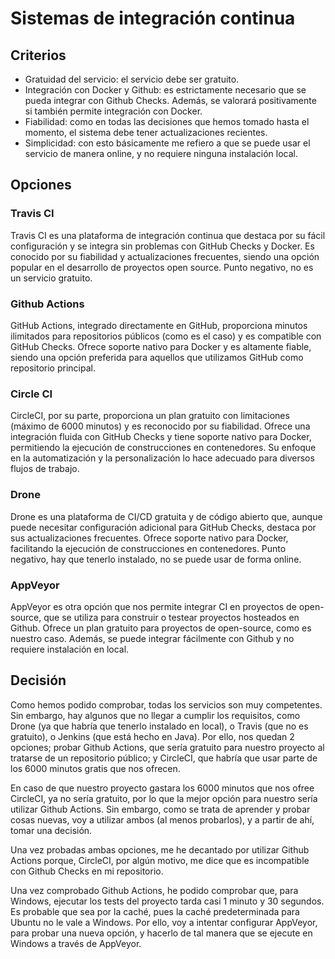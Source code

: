 # Sistemas de integración continua

## Criterios

- Gratuidad del servicio: el servicio debe ser gratuito.
- Integración con Docker y Github: es estrictamente necesario que se pueda integrar con Github Checks. Además, se valorará positivamente si también permite integración con Docker.
- Fiabilidad: como en todas las decisiones que hemos tomado hasta el momento, el sistema debe tener actualizaciones recientes. 
- Simplicidad: con esto básicamente me refiero a que se puede usar el servicio de manera online, y no requiere ninguna instalación local.

## Opciones

### Travis CI

Travis CI es una plataforma de integración continua que destaca por su fácil configuración y se integra sin problemas con GitHub Checks y Docker. Es conocido por su fiabilidad y actualizaciones frecuentes, siendo una opción popular en el desarrollo de proyectos open source. Punto negativo, no es un servicio gratuito.

### Github Actions

GitHub Actions, integrado directamente en GitHub, proporciona minutos ilimitados para repositorios públicos (como es el caso) y es compatible con GitHub Checks. Ofrece soporte nativo para Docker y es altamente fiable, siendo una opción preferida para aquellos que utilizamos GitHub como repositorio principal.

### Circle CI

CircleCI, por su parte, proporciona un plan gratuito con limitaciones (máximo de 6000 minutos) y es reconocido por su fiabilidad. Ofrece una integración fluida con GitHub Checks y tiene soporte nativo para Docker, permitiendo la ejecución de construcciones en contenedores. Su enfoque en la automatización y la personalización lo hace adecuado para diversos flujos de trabajo.

### Drone

Drone es una plataforma de CI/CD gratuita y de código abierto que, aunque puede necesitar configuración adicional para GitHub Checks, destaca por sus actualizaciones frecuentes. Ofrece soporte nativo para Docker, facilitando la ejecución de construcciones en contenedores. Punto negativo, hay que tenerlo instalado, no se puede usar de forma online.

### AppVeyor

AppVeyor es otra opción que nos permite integrar CI en proyectos de open-source, que se utiliza para construir o testear proyectos hosteados en Github. Ofrece un plan gratuito para proyectos de open-source, como es nuestro caso. Además, se puede integrar fácilmente con Github y no requiere instalación en local.

## Decisión

Como hemos podido comprobar, todas los servicios son muy competentes. Sin embargo, hay algunos que no llegar a cumplir los requisitos, como Drone (ya que habría que tenerlo instalado en local), o Travis (que no es gratuito), o Jenkins (que está hecho en Java). Por ello, nos quedan 2 opciones; probar Github Actions, que sería gratuito para nuestro proyecto al tratarse de un repositorio público; y CircleCI, que habría que usar parte de los 6000 minutos gratis que nos ofrecen.

En caso de que nuestro proyecto gastara los 6000 minutos que nos ofree CircleCI, ya no sería gratuito, por lo que la mejor opción para nuestro sería utilizar Github Actions. Sin embargo, como se trata de aprender y probar cosas nuevas, voy a utilizar ambos (al menos probarlos), y a partir de ahí, tomar una decisión.

Una vez probadas ambas opciones, me he decantado por utilizar Github Actions porque, CircleCI, por algún motivo, me dice que es incompatible con Github Checks en mi repositorio.

Una vez comprobado Github Actions, he podido comprobar que, para Windows, ejecutar los tests del proyecto tarda casi 1 minuto y 30 segundos. Es probable que sea por la caché, pues la caché predeterminada para Ubuntu no le vale a Windows. Por ello, voy a intentar configurar AppVeyor, para probar una nueva opción, y hacerlo de tal manera que se ejecute en Windows a través de AppVeyor.
